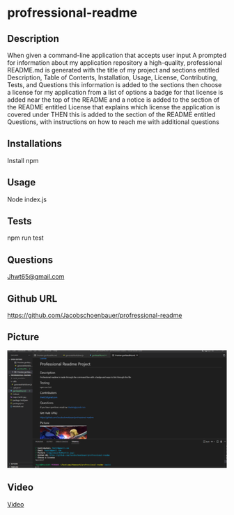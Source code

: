 # profressional-readme
## Description 
When given a command-line application that accepts user input
A prompted for information about my application repository
a high-quality, professional README.md is generated with the title of my project and sections entitled Description, Table of Contents, Installation, Usage, License, Contributing, Tests, and Questions this information is added to the sections 
then choose a license for my application from a list of options
a badge for that license is added near the top of the README and a notice is added to the section of the README entitled License that explains which license the application is covered under
THEN this is added to the section of the README entitled Questions, with instructions on how to reach me with additional questions
## Installations
Install npm
## Usage
Node index.js
## Tests
npm run test

## Questions
Jhwt65@gmail.com

## Github URL
https://github.com/Jacobschoenbauer/profressional-readme

## Picture 
![img](Screenshot%202022-10-30%20094450.png)

## Video
[Video](Prof%20readme%20video.mp4)